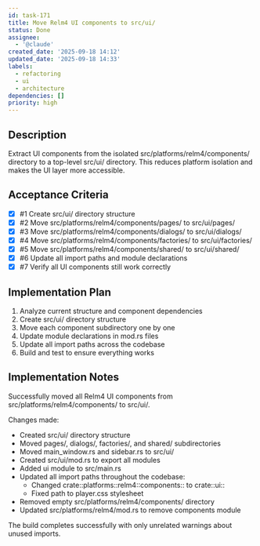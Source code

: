 ```yaml
---
id: task-171
title: Move Relm4 UI components to src/ui/
status: Done
assignee:
  - '@claude'
created_date: '2025-09-18 14:12'
updated_date: '2025-09-18 14:33'
labels:
  - refactoring
  - ui
  - architecture
dependencies: []
priority: high
---
```


## Description

Extract UI components from the isolated src/platforms/relm4/components/ directory to a top-level src/ui/ directory. This reduces platform isolation and makes the UI layer more accessible.

## Acceptance Criteria
<!-- AC:BEGIN -->
- [x] #1 Create src/ui/ directory structure
- [x] #2 Move src/platforms/relm4/components/pages/ to src/ui/pages/
- [x] #3 Move src/platforms/relm4/components/dialogs/ to src/ui/dialogs/
- [x] #4 Move src/platforms/relm4/components/factories/ to src/ui/factories/
- [x] #5 Move src/platforms/relm4/components/shared/ to src/ui/shared/
- [x] #6 Update all import paths and module declarations
- [x] #7 Verify all UI components still work correctly
<!-- AC:END -->


## Implementation Plan

1. Analyze current structure and component dependencies
2. Create src/ui/ directory structure
3. Move each component subdirectory one by one
4. Update module declarations in mod.rs files
5. Update all import paths across the codebase
6. Build and test to ensure everything works


## Implementation Notes

Successfully moved all Relm4 UI components from src/platforms/relm4/components/ to src/ui/.

Changes made:
- Created src/ui/ directory structure
- Moved pages/, dialogs/, factories/, and shared/ subdirectories
- Moved main_window.rs and sidebar.rs to src/ui/
- Created src/ui/mod.rs to export all modules
- Added ui module to src/main.rs
- Updated all import paths throughout the codebase:
  - Changed crate::platforms::relm4::components:: to crate::ui::
  - Fixed path to player.css stylesheet
- Removed empty src/platforms/relm4/components/ directory
- Updated src/platforms/relm4/mod.rs to remove components module

The build completes successfully with only unrelated warnings about unused imports.
